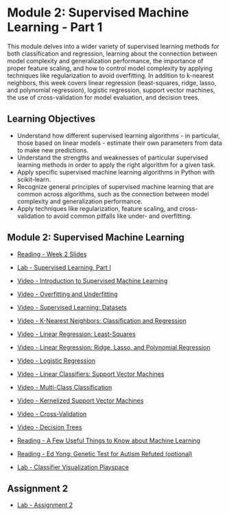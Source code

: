# Module 2: Supervised Machine Learning - Part 1

This module delves into a wider variety of supervised learning methods for both classification and regression, learning about the connection between model complexity and generalization performance, the importance of proper feature scaling, and how to control model complexity by applying techniques like regularization to avoid overfitting. In addition to k-nearest neighbors, this week covers linear regression (least-squares, ridge, lasso, and polynomial regression), logistic regression, support vector machines, the use of cross-validation for model evaluation, and decision trees.

## Learning Objectives

- Understand how different supervised learning algorithms - in particular, those based on linear models - estimate their own parameters from data to make new predictions.
- Understand the strengths and weaknesses of particular supervised learning methods in order to apply the right algorithm for a given task.
- Apply specific supervised machine learning algorithms in Python with scikit-learn.
- Recognize general principles of supervised machine learning that are common across algorithms, such as the connection between model complexity and generalization performance.
- Apply techniques like regularization, feature scaling, and cross-validation to avoid common pitfalls like under- and overfitting.

## Module 2: Supervised Machine Learning

- [Reading - Week 2 Slides](./Readings/02-adspy-module2-supervised1.pdf)

- [Lab - Supervised Learning, Part I](./Labs/Module%202.ipynb)

- [Video - Introduction to Supervised Machine Learning](https://www.coursera.org/learn/python-machine-learning/lecture/EKQDv/introduction-to-supervised-machine-learning)

- [Video - Overfitting and Underfitting](https://www.coursera.org/learn/python-machine-learning/lecture/fVStr/overfitting-and-underfitting)

- [Video - Supervised Learning: Datasets](https://www.coursera.org/learn/python-machine-learning/lecture/71PMP/supervised-learning-datasets)

- [Video - K-Nearest Neighbors: Classification and Regression](https://www.coursera.org/learn/python-machine-learning/lecture/I1cfu/k-nearest-neighbors-classification-and-regression)

- [Video - Linear Regression: Least-Squares](https://www.coursera.org/learn/python-machine-learning/lecture/EiQjD/linear-regression-least-squares)

- [Video - Linear Regression: Ridge, Lasso, and Polynomial Regression](https://www.coursera.org/learn/python-machine-learning/lecture/M7yUQ/linear-regression-ridge-lasso-and-polynomial-regression)

- [Video - Logistic Regression](https://www.coursera.org/learn/python-machine-learning/lecture/bEtYh/logistic-regression)

- [Video - Linear Classifiers: Support Vector Machines](https://www.coursera.org/learn/python-machine-learning/lecture/uClaN/linear-classifiers-support-vector-machines)

- [Video - Multi-Class Classification](https://www.coursera.org/learn/python-machine-learning/lecture/V2gAg/multi-class-classification)

- [Video - Kernelized Support Vector Machines](https://www.coursera.org/learn/python-machine-learning/lecture/lCUeA/kernelized-support-vector-machines)

- [Video - Cross-Validation](https://www.coursera.org/learn/python-machine-learning/lecture/Vm0Ie/cross-validation)

- [Video - Decision Trees](https://www.coursera.org/learn/python-machine-learning/lecture/Zj96A/decision-trees)

- [Reading - A Few Useful Things to Know about Machine Learning](https://homes.cs.washington.edu/~pedrod/papers/cacm12.pdf)

- [Reading - Ed Yong: Genetic Test for Autism Refuted (optional)](http://www.the-scientist.com/?articles.view/articleNo/38030/title/Genetic-Test-for-Autism-Refuted/)

- [Lab - Classifier Visualization Playspace](./Labs/Classifier%20Visualization.ipynb)

## Assignment 2

- [Lab - Assignment 2](./Labs/Assignment%202.ipynb)